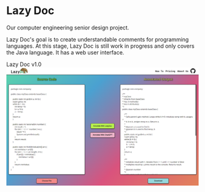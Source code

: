 # Lazy Doc
 Our computer engineering senior design project.
 
 Lazy Doc's goal is to create understandable comments for programming languages. At this stage, Lazy Doc is still work in progress and only covers the Java language. It has a web user interface.
 
 Lazy Doc v1.0
 ![Image of the user interface](static/website.png)
 
